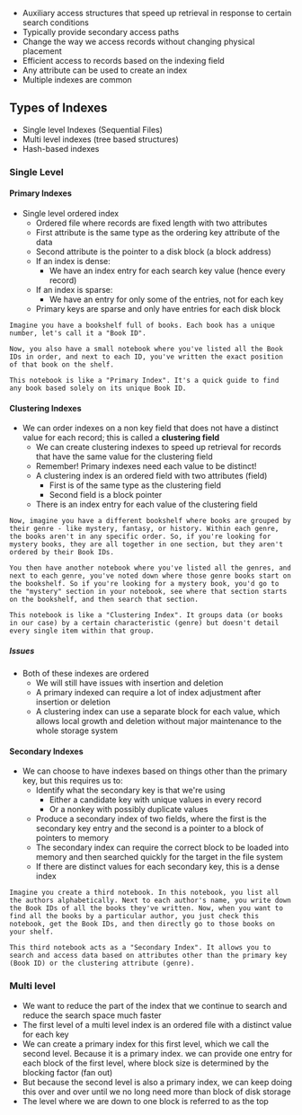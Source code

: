 - Auxiliary access structures that speed up retrieval in response to certain search conditions
- Typically provide secondary access paths
- Change the way we access records without changing physical placement
- Efficient access to records based on the indexing field
- Any attribute can be used to create an index
- Multiple indexes are common 

## Types of Indexes
- Single level Indexes (Sequential Files)
- Multi level indexes (tree based structures)
- Hash-based indexes

### Single Level

#### Primary Indexes
- Single level ordered index
	- Ordered file where records are fixed length with two attributes
	- First attribute is the same type as the ordering key attribute of the data
	- Second attribute is the pointer to a disk block (a block address)
	- If an index is dense:
		- We have an index entry for each search key value (hence every record)
	- If an index is sparse:
		- We have an entry for only some of the entries, not for each key
	- Primary keys are sparse and only have entries for each disk block

```
Imagine you have a bookshelf full of books. Each book has a unique number, let's call it a "Book ID".

Now, you also have a small notebook where you've listed all the Book IDs in order, and next to each ID, you've written the exact position of that book on the shelf.

This notebook is like a "Primary Index". It's a quick guide to find any book based solely on its unique Book ID.
```

#### Clustering Indexes
- We can order indexes on a non key field that does not have a distinct value for each record; this is called a **clustering field**
	- We can create clustering indexes to speed up retrieval for records that have the same value for the clustering field
	- Remember! Primary indexes need each value to be distinct!
	- A clustering index is an ordered field with two attributes (field)
		- First is of the same type as the clustering field
		- Second field is a block pointer
	- There is an index entry for each value of the clustering field

```
Now, imagine you have a different bookshelf where books are grouped by their genre - like mystery, fantasy, or history. Within each genre, the books aren't in any specific order. So, if you're looking for mystery books, they are all together in one section, but they aren't ordered by their Book IDs.

You then have another notebook where you've listed all the genres, and next to each genre, you've noted down where those genre books start on the bookshelf. So if you're looking for a mystery book, you'd go to the "mystery" section in your notebook, see where that section starts on the bookshelf, and then search that section.

This notebook is like a "Clustering Index". It groups data (or books in our case) by a certain characteristic (genre) but doesn't detail every single item within that group.
```

##### Issues
- Both of these indexes are ordered
	- We will still have issues with insertion and deletion
	- A primary indexed can require a lot of index adjustment after insertion or deletion
	- A clustering index can use a separate block for each value, which allows local growth and deletion without major maintenance to the whole storage system

#### Secondary Indexes
- We can choose to have indexes based on things other than the primary key, but this requires us to:
	- Identify what the secondary key is that we're using
		- Either a candidate key with unique values in every record
		- Or a nonkey with possibly duplicate values
	- Produce a secondary index of two fields, where the first is the secondary key entry and the second is a pointer to a block of pointers to memory
	- The secondary index can require the correct block to be loaded into memory and then searched quickly for the target in the file system
	- If there are distinct values for each secondary key, this is a dense index

```
Imagine you create a third notebook. In this notebook, you list all the authors alphabetically. Next to each author's name, you write down the Book IDs of all the books they've written. Now, when you want to find all the books by a particular author, you just check this notebook, get the Book IDs, and then directly go to those books on your shelf.

This third notebook acts as a "Secondary Index". It allows you to search and access data based on attributes other than the primary key (Book ID) or the clustering attribute (genre).
```

### Multi level 
- We want to reduce the part of the index that we continue to search and reduce the search space much faster
- The first level of a multi level index is an ordered file with a distinct value for each key
- We can create a primary index for this first level, which we call the second level. Because it is a primary index. we can provide one entry for each block of the first level, where block size is determined by the blocking factor (fan out)
- But because the second level is also a primary index, we can keep doing this over and over until we no long need more than block of disk storage
- The level where we are down to one block is referred to as the top